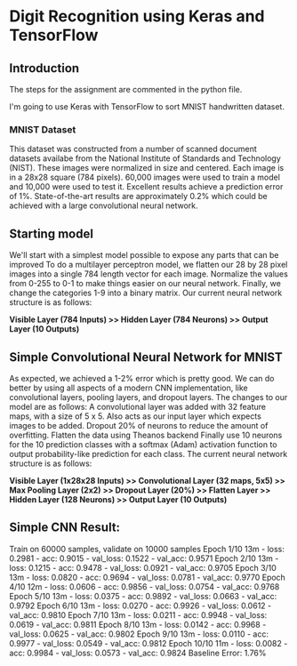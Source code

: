 # Digit Recognition using Keras and TensorFlow
## Introduction
The steps for the assignment are commented in the python file.

I'm going to use Keras with TensorFlow to sort MNIST handwritten dataset. 

### MNIST Dataset
This dataset was constructed from a number of scanned document datasets availabe from the National Institute of Standards and Technology (NIST). These images were normalized in size and centered. Each image is in a 28x28 square (784 pixels). 60,000 images were used to train a model and 10,000 were used to test it. Excellent results achieve a prediction error of 1%. State-of-the-art results are approximately 0.2% which could be achieved with a large convolutional neural network.

## Starting model
We'll start with a simplest model possible to expose any parts that can be improved
To do a multilayer perceptron model, we flatten our 28 by 28 pixel images into a single 784 length vector for each image.
Normalize the values from 0-255 to 0-1 to make things easier on our neural network.
Finally, we change the categories 1-9 into a binary matrix.
Our current neural network structure is as follows:

**Visible Layer (784 Inputs) >> Hidden Layer (784 Neurons) >> Output Layer (10 Outputs)**

## Simple Convolutional Neural Network for MNIST
As expected, we achieved a 1-2% error which is pretty good. We can do better by using all aspects of a modern CNN implementation, like convolutional layers, pooling layers, and dropout layers.
The changes to our model are as follows:
A convolutional layer was added with 32 feature maps, with a size of 5 x 5. Also acts as our input layer which expects images to be added.
Dropout 20% of neurons to reduce the amount of overfitting.
Flatten the data using Theanos backend
Finally use 10 neurons for the 10 prediction classes with a softmax (Adam) activation function to output probability-like prediction for each class.
The current neural network structure is as follows:

**Visible Layer (1x28x28 Inputs) >> Convolutional Layer (32 maps, 5x5) >> Max Pooling Layer (2x2) >> Dropout Layer (20%) >> Flatten Layer >> Hidden Layer (128 Neurons) >> Output Layer (10 Outputs)**

## Simple CNN Result:
Train on 60000 samples, validate on 10000 samples
Epoch 1/10
13m - loss: 0.2981 - acc: 0.9015 - val_loss: 0.1522 - val_acc: 0.9571
Epoch 2/10
13m - loss: 0.1215 - acc: 0.9478 - val_loss: 0.0921 - val_acc: 0.9705
Epoch 3/10
13m - loss: 0.0820 - acc: 0.9694 - val_loss: 0.0781 - val_acc: 0.9770
Epoch 4/10
12m - loss: 0.0606 - acc: 0.9856 - val_loss: 0.0754 - val_acc: 0.9768
Epoch 5/10
13m - loss: 0.0375 - acc: 0.9892 - val_loss: 0.0663 - val_acc: 0.9792
Epoch 6/10
13m - loss: 0.0270 - acc: 0.9926 - val_loss: 0.0612 - val_acc: 0.9810
Epoch 7/10
13m - loss: 0.0211 - acc: 0.9948 - val_loss: 0.0619 - val_acc: 0.9811
Epoch 8/10
13m - loss: 0.0142 - acc: 0.9968 - val_loss: 0.0625 - val_acc: 0.9802
Epoch 9/10
13m - loss: 0.0110 - acc: 0.9977 - val_loss: 0.0549 - val_acc: 0.9812
Epoch 10/10
11m - loss: 0.0082 - acc: 0.9984 - val_loss: 0.0573 - val_acc: 0.9824
Baseline Error: 1.76%

